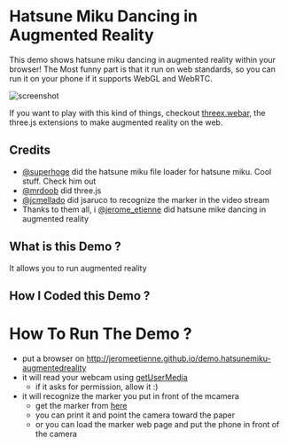 # Hatsune Miku Dancing in Augmented Reality

This demo shows hatsune miku dancing in augmented reality within your browser!
The Most funny part is that it run on web standards, so you can run it on your
phone if it supports WebGL and WebRTC.

![screenshot](https://raw.githubusercontent.com/jeromeetienne/demo.hatsunemiku-augmentedreality/images/screenshot-nexus9.png)




If you want to play with this kind of things,
checkout [threex.webar](https://github.com/jeromeetienne/threex.webar),
the three.js extensions to make augmented reality on the web.

## Credits
- [@superhoge](http://twitter.com/superhoge) did the hatsune miku file loader for hatsune miku.
  Cool stuff. Check him out
- [@mrdoob](http://twitter.com/mrdoob) did three.js
- [@jcmellado](https://github.com/jcmellado) did jsaruco to recognize the marker in the video stream
- Thanks to them all, i [@jerome_etienne](http://twitter.com/jerome_etienne) did
  hatsune mike dancing in augmented reality


## What is this Demo ?
It allows you to run augmented reality



## How I Coded this Demo ?

# How To Run The Demo ?
- put a browser on http://jeromeetienne.github.io/demo.hatsunemiku-augmentedreality
- it will read your webcam using [getUserMedia](https://developer.mozilla.org/en-US/docs/Web/API/Navigator/getUserMedia)
  - if it asks for permission, allow it :)
- it will recognize the marker you put in front of the mcamera
  - get the marker from [here](http://jeromeetienne.github.io/threex.webar/demo.hatsunemiku-augmentedreality/image-marker-265.html)
  - you can print it and point the camera toward the paper
  - or you can load the marker web page and put the phone in front of the camera
